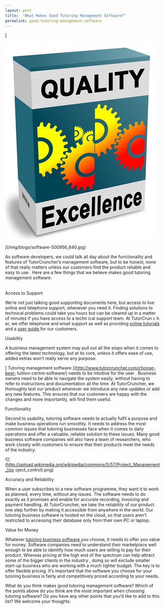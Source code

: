 ```yaml
---
layout: post
title:  "What Makes Good Tutoring Management Software?"
permalink: good-tutoring-management-software
---
```

[

<div class="img-holder full-width">
   <img src="/img/blogs/software-500956_640.jpg" alt-text="software"/>
</div>

](/img/blogs/software-500956_640.jpg)

As software developers, we could talk all day about the functionality and
features of TutorCruncher’s management software, but to be honest, none of
that really matters unless our customers  find the product reliable and easy
to use  . Here are a few things that we believe makes good tutoring management
software.

######

######

Access to Support  

We’re not just talking good supporting documents here, but access to live
online and telephone support, whenever you need it.  Finding solutions to
technical problems  could take you hours  but  can be cleared up in a matter
of minutes if you have access to a techn  ical support team. At TutorCrun  c
h  er, we offer  telephone  and email support as well as providing  [ online
tutorials  ](http://www.tutorcruncher.com/tutorials/) and  a  [ user guide
](http://www.tutorcruncher.com/user-guide/) for our customers.

Usability  

A business management system may pull out all the stops when it comes to
offering the latest technology, but at its core, unless it offers ease  of
use,  added extras won’t really serve any purpose.

[ Tutoring management software  ](http://www.tutorcruncher.com/choose-best-
tuition-centre-software/) needs to be intuitive for the user  . Business
owners  need to be able to navigate the system easily, without having to refer
to instructions and documentation all the time. At TutorCruncher, we
thoroughly test our product whenever we introduce any new  updates or add any
new features. This ensures  that our customers  are happy with the changes and
more importantly, will find them useful.

Functionality  

Second to usability, tutoring software needs to actually fulfil a purpose and
make  business operations run smoothly. It needs to address the most common
issues that tutoring businesses face when it comes to daily operations and
offer a valuable, reliable solution to these issues. Many good business
software companies will also have a team of researchers, who work closely with
customers to ensure that their products meet the needs of the industry.

![](http://upload.wikimedia.org/wikipedia/commons/5/57/Project_Management_\(pr
oject_control\).png)

Accuracy and  Reliability  

When a user subscribes to a new software programme, they  want  it to work as
planned, every time, without any issues. The software needs to do exactly as
it promises and enable for accurate recording, invoicing and payment handling.
At TutorCruncher, we take the reliability of our product one step further by
making it accessible from anywhere in the world. Our tutoring business
software is hosted on the cloud, so that users aren’t restricted to accessing
their database only from their own PC or laptop.

Value for Money  

Whatever  [ tutoring business software
](http://www.tutorcruncher.com/5-advantages-using-tuition-centre-software/)
you choose,  it needs to offer you value for money. Software companies need to
understand their marketplace well enough to be able to identify how much users
are willing to pay for their product. Whereas pricing at the high end of the
spectrum can help attract some of the bigger clients in the industry  , doing
so will exclude smaller  start-up business who are working with a much
tighter  budget.  The key is to offer flexible pricing.  It’s important that
the software you choose for your tutoring business is fairly and competitively
priced according to your needs.

What do you think makes good tutoring management software? Which of the points
above do you think are the most important when choosing tutoring software? Do
you have any other points that you’d like to add to this list? We welcome your
thoughts.
